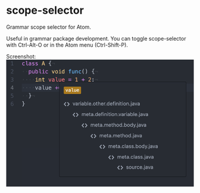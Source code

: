 # scope-selector
Grammar scope selector for Atom.

Useful in grammar package development.
You can toggle scope-selector with Ctrl-Alt-O or in the Atom menu (Ctrl-Shift-P).

Screenshot:
![./image.png](./image.png)
